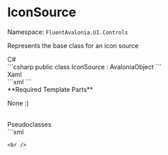 # IconSource
Namespace: `FluentAvalonia.UI.Controls`

Represents the base class for an icon source

<div class="code-example" markdown="1">
C#
</div>
```csharp
public class IconSource : AvaloniaObject
```

<br />
<div class="code-example" markdown="1">
Xaml
</div>
```xml
<ui:IconSource />
```

<br />
**Required Template Parts**

None :)


<br />

<div class="code-example" markdown="1">
Pseudoclasses
</div>
```xml

```
<br />